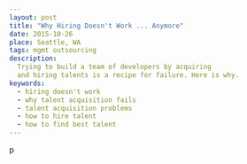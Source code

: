 ```yaml
---
layout: post
title: "Why Hiring Doesn't Work ... Anymore"
date: 2015-10-26
place: Seattle, WA
tags: mgmt outsourcing
description:
  Trying to build a team of developers by acquiring
  and hiring talents is a recipe for failure. Here is why.
keywords:
  - hiring doesn't work
  - why talent acquisition fails
  - talent acquisition problems
  - how to hire talent
  - how to find best talent
---
```


p

<!--more-->

